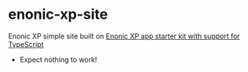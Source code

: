 # enonic-xp-site

Enonic XP simple site built on [Enonic XP app starter kit with support for TypeScript](https://market.enonic.com/vendors/enonic/com.enonic.starter.typescript)

- Expect nothing to work!
